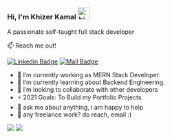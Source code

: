 ### Hi, I'm Khizer Kamal <img src="https://user-images.githubusercontent.com/1303154/88677602-1635ba80-d120-11ea-84d8-d263ba5fc3c0.gif" width="28px" alt="hi">
A passionate self-taught full stack developer

:mailbox: Reach me out!

<!-- [![Twitter Badge](https://img.shields.io/badge/-@Ipenywis-1ca0f1?style=flat&labelColor=1ca0f1&logo=twitter&logoColor=white&link=https://twitter.com/Ipenywis)](https://twitter.com/Ipenywis) [![Mail Badge](https://img.shields.io/badge/-CoderOne-e74c3c?style=flat&labelColor=e74c3c&logo=youtube&logoColor=white)](https://youtube.com/coderone)  [![Mail Badge](https://img.shields.io/badge/-@islempenywis-e84393?style=flat&labelColor=e84393&logo=instagram&logoColor=white)](https://instagram.com/islempenywis) -->
 [![Linkedin Badge](https://img.shields.io/badge/-khizer-0e76a8?style=flat&labelColor=0e76a8&logo=linkedin&logoColor=white)](https://www.linkedin.com/in/khizer-kamal-computer-scientist/)
 [![Mail Badge](https://img.shields.io/badge/-khizer-c0392b?style=flat&labelColor=c0392b&logo=gmail&logoColor=white)](mailto:khizerkamal.03@gmail.com)

- 🔭 I’m currently working as MERN Stack Developer.
- 🌱 I’m currently learning about Backend Engineering.
- 👯 I’m looking to collaborate with other developers
- ⚡ 2021 Goals: To Build my Portfolio Projects.
- 💬 ask me about anything, i am happy to help
- 💼 any freelance work? do reach, email :)


<img src="https://github-readme-stats.vercel.app/api?username=khizerkamal&show_icons=true&theme=tokyonight" >     <img src="https://github-readme-stats.vercel.app/api/top-langs/?username=khizerkamal&layout=compact" >
